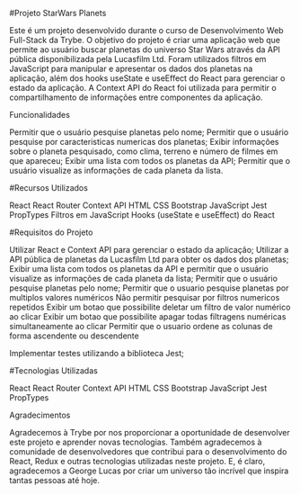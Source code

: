 #Projeto StarWars Planets 

Este é um projeto desenvolvido durante o curso de Desenvolvimento Web Full-Stack da Trybe. O objetivo do projeto é criar uma aplicação web que permite ao usuário buscar planetas do universo Star Wars através da API pública disponibilizada pela Lucasfilm Ltd. Foram utilizados filtros em JavaScript para manipular e apresentar os dados dos planetas na aplicação, além dos hooks useState e useEffect do React para gerenciar o estado da aplicação. A Context API do React foi utilizada para permitir o compartilhamento de informações entre componentes da aplicação.

Funcionalidades

Permitir que o usuário pesquise planetas pelo nome;
Permitir que o usuário pesquise por caracteristicas numericas dos planetas;
Exibir informações sobre o planeta pesquisado, como clima, terreno e número de filmes em que apareceu;
Exibir uma lista com todos os planetas da API;
Permitir que o usuário visualize as informações de cada planeta da lista.

#Recursos Utilizados

React
React Router
Context API
HTML
CSS
Bootstrap
JavaScript
Jest
PropTypes
Filtros em JavaScript
Hooks (useState e useEffect) do React

#Requisitos do Projeto

Utilizar React e Context API para gerenciar o estado da aplicação;
Utilizar a API pública de planetas da Lucasfilm Ltd para obter os dados dos planetas;
Exibir uma lista com todos os planetas da API e permitir que o usuário visualize as informações de cada planeta da lista;
Permitir que o usuário pesquise planetas pelo nome;
Permitir que o usuario pesquise planetas por multiplos valores numéricos
Não permitir pesquisar por filtros numericos repetidos
Exibir um botao que possibilite deletar um filtro de valor numérico ao clicar 
Exibir um botao que possibilite apagar todas filtragens numéricas simultaneamente ao clicar 
Permitir que o usuario ordene as colunas de forma ascendente ou descendente




Implementar testes utilizando a biblioteca Jest;





#Tecnologias Utilizadas

React
React Router
Context API
HTML
CSS
Bootstrap
JavaScript
Jest
PropTypes

Agradecimentos

Agradecemos à Trybe por nos proporcionar a oportunidade de desenvolver este projeto e aprender novas tecnologias. Também agradecemos à comunidade de desenvolvedores que contribui para o desenvolvimento do React, Redux e outras tecnologias utilizadas neste projeto. E, é claro, agradecemos a George Lucas por criar um universo tão incrível que inspira tantas pessoas até hoje.
